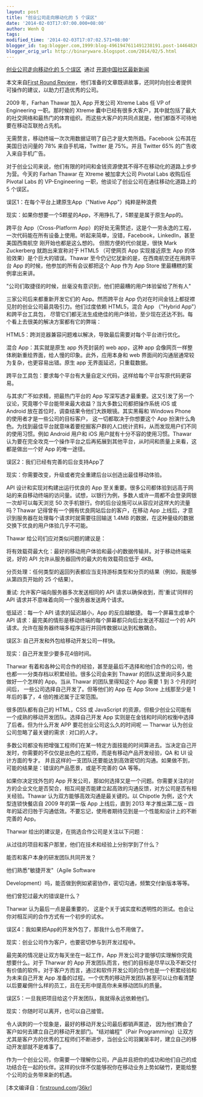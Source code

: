 ```yaml
---
layout: post
title: "创业公司走向移动化的 5 个误区"
date: '2014-02-03T17:07:00.000+08:00'
author: Wenh Q
tags:
modified_time: '2014-02-03T17:07:02.571+08:00'
blogger_id: tag:blogger.com,1999:blog-4961947611491238191.post-1446482611326088014
blogger_orig_url: http://binaryware.blogspot.com/2014/02/5.html
---
```

[创业公司走向移动化的 5
个误区](http://www.oschina.net/news/48445/what-you-think-you-know-about-mobile-engineering-is-wrong)  通过
[开源中国社区最新新闻](http://www.oschina.net/?from=rss)


本文来自[First Round
Review](http://firstround.com/article/What-you-think-you-know-about-mobile-engineering-is-wrong)，他们准备的文章既讲故事，还同时向创业者提供可操作的建议，以助力打造优秀的公司。

2009 年，Farhan Thawar 加入 App 开发公司 Xtreme Labs 任 VP of
Engineering 一职。那时候的 Xtreme
囊中已经有很多大客户，其中就包括了最大的社交网络和最热门的体育组织。而这些大客户的共同点就是，他们都亟不可待地要在移动互联抢占先机。

无需赘言，移动终端一次次用数据证明了自己才是大势所趋。Facebook
公布其在美国日访问量的 78% 来自手机端，Twitter 是 75%。并且 Twitter 65%
的广告收入来自手机广告。

对于创业公司来说，他们有限的时间和金钱资源使其不得不在移动化的道路上步步为营。今天的
Farhan Thawar 在 Xtreme 被加拿大公司 Pivotal Labs 收购后任 Pivotal Labs
的 VP-Engineering 一职，他谈论了创业公司在通往移动化道路上的 5 个误区。

误区1：在每个平台上建原生App（"Native App"）纯粹是种浪费

现实：如果你想要一个5颗星的App，不用挣扎了，5颗星是属于原生App的。

跨平台 App（Cross-Platform
App）的好处无需赘述，这是个一劳永逸的工程，一次代码能在所有设备上使用。听起来简单，没错，Facebook，LinkedIn，甚至美国西南航空
刚开始也都是这么想的。 但图方便的代价就是，很快 Mark Zuckerberg
就跑出来宣称对于 HTML5 （可使网页 App 实现接近原生 App
的体验效果）是个巨大的错误。Thawar
至今仍记忆犹新的是，在西南航空还在用跨平台 App
的时候，他参加的所有会议都把这个 App 作为 App Store
里最糟糕的案例拿出来讲。

"公司们取捷径的时候，丝毫没有意识到，他们把最糟的用户体验留给了所有人"

三家公司后来都重新开发它们的 App。然而跨平台 App
仍对在时间金钱上都捉襟见肘的创业公司最具吸引力。他们过度依赖 HTML5，混合
App （"Hybrid App"）和跨平台工具包，
尽管它们都无法生成绝佳的用户体验，至少现在还达不到。每个看上去很美的解决方案都有它的弊端：


HTML5：跨浏览器兼容问题难以解决，导致最后需要对每个平台进行优化。

混合 App：其实就是原生 app 外壳封装的 web app，这种 app
会像网页一样整体刷新重绘界面，给人慢的印象。此外，应用本身和 web
界面间的沟通层通常较为复杂，也更容易出错。原生 app
无界面延迟，只重载数据。

跨平台工具包：要求每个平台有大量自定义代码，这样给每个平台写原代码更容易。

与其求广不如求精，把最热门平台的 App
写深写透才最重要。这又引发了另一个议论，究竟哪个平台能带来最大收益？当大多数公司都把操作系统
iOS 或 Android 放在首位时，调查结果令他们大跌眼镜。其实黑莓和 Windows
Phone 的使用者才是一些公司的目标客户， 这一切都取决于你想要这个 App
扮演什么角色。为找到最佳平台就意味着要挖掘客户群的人口统计资料，从而发现用户们不同的使用习惯。例如
Android 用户和 iOS 用户就有十分不容的使用习惯。Thawar
认为要在完全攻克一个操作平台之后再拓展到其他平台，从时间和质量上来看，这都是做出一个好
App 的唯一途径。

误区2：我们已经有完善的后台支持App了

现实：你需要改变，升级或者完全重建后台以创造出最佳移动体验。

API 设计和实现对构建出运行优良的 App
至关重要。很多公司都体验到远高于网站的来自移动终端的访问量。试想，以银行为例，多数人或许一周都不会登录网银一次却可以每天浏览
50 次手机银行。你的后台设施可以从容应对这样大的流量吗？Thawar
记得曾有一个拥有优良网站后台的客户，在移动 App
上线后，才意识到服务器在处理每个请求时就需要往回输送 1.4MB
的数据，在这种量级的数据交换下优良的用户体验几乎不可能。

Thawar 给公司们应对类似问题的建议是：


将有效载荷最大化：最好的移动用户体验和最小的数据传输并。对于移动终端来说，好的
API 允许从服务器回传的最大的有效载荷应低于 4KB。

分页处理：任何类型的返回列表都应当支持游标类型和分页的结果（例如，我能够从第四页开始的
25 个结果）。

重试:
 允许客户端向服务器多次发送相同的 API 请求以确保收到，而'重试'同样的 API
请求并不意味着向同一个服务器发送两个请求。

低延迟：每一个 API 请求的延迟越小，App 的反应越敏捷。
 每一个屏幕生成单个 API
请求：最完美的情形是移动终端的每个屏幕都只向后台发送不超过一个的 API
请求。允许在服务器终端多程序运行并回传数据以达到松散耦合。

误区3: 自己开发和外包给移动开发公司一样快。

现实：自己开发至少要多花4倍时间。

Tharwar
有着和各种公司合作的经验，甚至是最后不选择和他们合作的公司，他也都一一分类存档以积累经验。很多公司会来到
Thawar 的团队这里询问多久能做好一个怎样的 App。当从 Thawar
的团队里得知这个 App 需要 1 到 3 个月的时间后，
一些公司选择自己开发了。但等他们的 App 在 App Store 上线那至少是 1
年后的事了，4 倍的推迟属于正常范围。

很多团队都有自己的 HTML，CSS 或 JavaScript
的资源，但极少创业公司能有一个成熟的移动开发团队。选择自己开发 App
实则是在金钱和时间的权衡中选择了后者。但为什么开发 APP
要花创业公司这么久的时间呢 — Tharwar 认为创业公司忽略了最关键的需求 :
对口的人才。

多数公司都没有把增强工程师们在某一特定方面技能的时间算进去。当决定自己开发时，你需要的不仅仅是出色的工程师，而是有移动产品开发经验，QA
和 UI 设计方面的专才。
并且这样的一支团队还要能达到高效密切的沟通。如果做不到，可能的结果是：错误的产品愿景，或是不完善的
QA 等等。

如果你决定找外包的 App
开发公司，那如何选择又是一个问题。你需要关注的对方的企业文化是否契合，相互间是否能建立起高效的沟通反馈，对方公司是否有相关经验。Thawar
认为双方能够高效沟通是最关键的。以 Chipotle 为例，这个大型连锁快餐店自
2009 年的第一版 App 上线后，直到 2013 年才推出第二版 –
四年的延迟归咎于沟通低效。不要忘记，使用者期待见到是一个性能和设计上的不断完善的
App。

Tharwar 给出的建议是，在挑选合作公司是关注以下问题：


从过往的项目和客户那里，他们在技术和经验上分别学到了什么？

能否和客户本身的研发团队共同开发？

他们熟悉"敏捷开发"（Agile Software

Development）吗，能否做到例如紧密协作，密切沟通，频繁交付新版本等等。

他们曾犯过最大的错误是什么？

Tharwar 认为最后一点是最重要的，
这是个关于诚实度和透明性的测试。也会让你对相互间的合作方式有一个初步的试水。

误区4：我如果把App的开发外包了，那我什么也不用做了。

现实：创业公司作为客户，也要密切参与到开发过程中。

最完美的情况是让双方每天坐在一起工作，App
开发公司才能够切实理解你究竟想要什么。对于 Tharwar 的 App
开发团队而言，他们的目标是尽早以及不断交付有价值的软件。对于客户方而言，通过和软件开发公司的合作也是一个积累经验和为未来自己开发
App
准备的过程。一个优秀的移动开发团队甚至可以让你看清楚以后要雇佣什么样的员工，且在无形中提高你未来移动团队的质量。

误区5：一旦我把项目给这个开发团队，我就得永远依赖他们。

现实：你随时可以离开，也可以自己接管。

令人讽刺的一个现象是，最好的移动开发公司最后都销声匿迹，
因为他们教会了客户如何去建立自己的移动开发部门。"结对编程"（Pair
Programming）让双方尤其是客户方的优秀的工程师们不断进步，当创业公司羽翼渐丰时，建立自己的移动开发部就不是难事了。

作为一个创业公司，你需要一个理解你公司，产品并且把你的成功和他们自己的成功结合在一起的伙伴。这样的伙伴不仅能够祝你在移动业务上势如破竹，更能给整个公司的业务带来新的机遇。

[本文编译自：[firstround.com](http://firstround.com/article/What-you-think-you-know-about-mobile-engineering-is-wrong)/[36kr](http://www.36kr.com/p/209482.html)]
